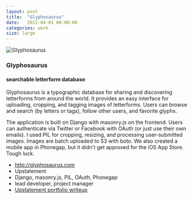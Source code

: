 ```yaml
---
layout: post
title:  "Glyphosaurus"
date:   2012-04-01 00:00:00
categories: work
size: large
---
```


<div class="banner">
    <img src="/img/glyphosaurusThumb.jpg" alt="Glyphosaurus" class="workThumb"/>
    <div class="title">
        <h3>Glyphosaurus</h3>
        <h4>searchable letterform database</h4>
    </div>
</div>

<div class="detail">
    <p>
        Glyphosaurus is a typographic database for sharing and discovering letterforms from around the world. It provides an easy interface for uploading, cropping, and tagging images of letterforms. Users can browse and search (by letters or tags), follow other users, and favorite glyphs.
    </p>
    <p>
        The application is built on Django with masonry.js on the frontend. Users can authenticate via Twitter or Facebook with OAuth (or just use their own emails). I used PIL for cropping, resizing, and processing user-submitted images. Images are batch uploaded to S3 with boto. We also created a mobile app in Phonegap, but it didn't get approved for the iOS App Store. Tough luck.
    </p>
    <ul class="workMeta">
        <li class="link"><a href="http://glyphosaurus.com" target="_blank">http://glyphosaurus.com</a></li>
        <li class="company">Upstatement</li>
        <li class="builtWith">Django, masonry.js, PIL, OAuth, Phonegap</li>
        <li class="role">lead developer, project manager</li>
        <li class="readMore"><a href="http://upstatement.com/portfolio/glyphosaurus" target="_blank">Upstatement portfolio writeup</a></li>
    </ul>
</div>
